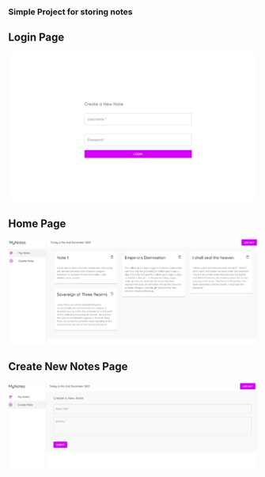 ### Simple Project for storing notes

## Login Page
![Login Page](https://github.com/niranjanblank/MyNotes/blob/main/screenshots/login_page.JPG)

## Home Page
![Login Page](https://github.com/niranjanblank/MyNotes/blob/main/screenshots/my_notes.JPG)

## Create New Notes Page
![Create Page](https://github.com/niranjanblank/MyNotes/blob/main/screenshots/create_notes.JPG)
